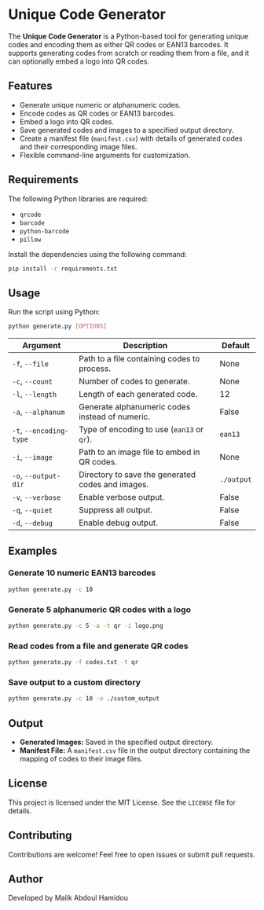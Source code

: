 # Unique Code Generator

The **Unique Code Generator** is a Python-based tool for generating unique codes and encoding them as either QR codes or EAN13 barcodes. It supports generating codes from scratch or reading them from a file, and it can optionally embed a logo into QR codes.

## Features

- Generate unique numeric or alphanumeric codes.
- Encode codes as QR codes or EAN13 barcodes.
- Embed a logo into QR codes.
- Save generated codes and images to a specified output directory.
- Create a manifest file (`manifest.csv`) with details of generated codes and their corresponding image files.
- Flexible command-line arguments for customization.

## Requirements

The following Python libraries are required:

- `qrcode`
- `barcode`
- `python-barcode`
- `pillow`

Install the dependencies using the following command:

```bash
pip install -r requirements.txt
```

## Usage
Run the script using Python:
```bash
python generate.py [OPTIONS]
```

|Argument|Description|Default|
|---|---|---|
|`-f`, `--file`|Path to a file containing codes to process.|None|
|`-c`, `--count`|Number of codes to generate.|None|
|`-l`, `--length`|Length of each generated code.|12|
|`-a`, `--alphanum`|Generate alphanumeric codes instead of numeric.|False|
|`-t`, `--encoding-type`|Type of encoding to use (`ean13` or `qr`).|`ean13`|
|`-i`, `--image`|Path to an image file to embed in QR codes.|None|
|`-o`, `--output-dir`|Directory to save the generated codes and images.|`./output`|
|`-v`, `--verbose`|Enable verbose output.|False|
|`-q`, `--quiet`|Suppress all output.|False|
|`-d`, `--debug`|Enable debug output.|False|

## Examples
### Generate 10 numeric EAN13 barcodes
```bash
python generate.py -c 10
```

### Generate 5 alphanumeric QR codes with a logo
```bash
python generate.py -c 5 -a -t qr -i logo.png
```

### Read codes from a file and generate QR codes
```bash
python generate.py -f codes.txt -t qr
```

### Save output to a custom directory
```bash
python generate.py -c 10 -o ./custom_output
```

## Output
- **Generated Images:** Saved in the specified output directory.
- **Manifest File:** A `manifest.csv` file in the output directory containing the mapping of codes to their image files.

## License
This project is licensed under the MIT License. See the `LICENSE` file for details.

## Contributing
Contributions are welcome! Feel free to open issues or submit pull requests.

## Author
Developed by Malik Abdoul Hamidou